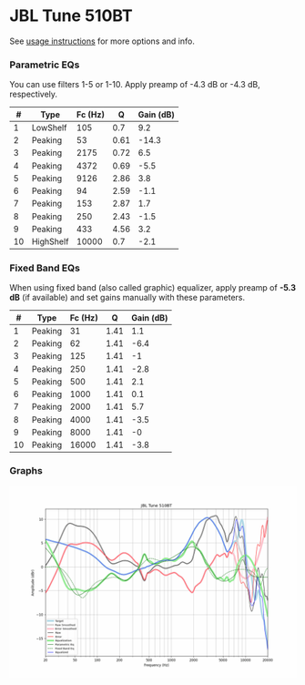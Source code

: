 # JBL Tune 510BT
See [usage instructions](https://github.com/jaakkopasanen/AutoEq#usage) for more options and info.

### Parametric EQs
You can use filters 1-5 or 1-10. Apply preamp of -4.3 dB or -4.3 dB, respectively.

|   # | Type      |   Fc (Hz) |    Q |   Gain (dB) |
|-----|-----------|-----------|------|-------------|
|   1 | LowShelf  |       105 | 0.7  |         9.2 |
|   2 | Peaking   |        53 | 0.61 |       -14.3 |
|   3 | Peaking   |      2175 | 0.72 |         6.5 |
|   4 | Peaking   |      4372 | 0.69 |        -5.5 |
|   5 | Peaking   |      9126 | 2.86 |         3.8 |
|   6 | Peaking   |        94 | 2.59 |        -1.1 |
|   7 | Peaking   |       153 | 2.87 |         1.7 |
|   8 | Peaking   |       250 | 2.43 |        -1.5 |
|   9 | Peaking   |       433 | 4.56 |         3.2 |
|  10 | HighShelf |     10000 | 0.7  |        -2.1 |

### Fixed Band EQs
When using fixed band (also called graphic) equalizer, apply preamp of **-5.3 dB** (if available) and set gains manually with these parameters.

|   # | Type    |   Fc (Hz) |    Q |   Gain (dB) |
|-----|---------|-----------|------|-------------|
|   1 | Peaking |        31 | 1.41 |         1.1 |
|   2 | Peaking |        62 | 1.41 |        -6.4 |
|   3 | Peaking |       125 | 1.41 |        -1   |
|   4 | Peaking |       250 | 1.41 |        -2.8 |
|   5 | Peaking |       500 | 1.41 |         2.1 |
|   6 | Peaking |      1000 | 1.41 |         0.1 |
|   7 | Peaking |      2000 | 1.41 |         5.7 |
|   8 | Peaking |      4000 | 1.41 |        -3.5 |
|   9 | Peaking |      8000 | 1.41 |        -0   |
|  10 | Peaking |     16000 | 1.41 |        -3.8 |

### Graphs
![](./JBL%20Tune%20510BT.png)

